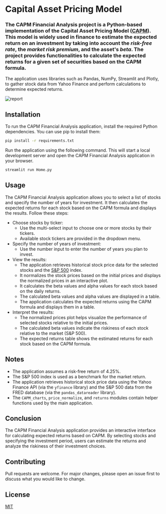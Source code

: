 # Capital Asset Pricing Model

### The CAPM Financial Analysis project is a Python-based implementation of the Capital Asset Pricing Model ([CAPM](https://www.investopedia.com/terms/c/capm.asp)). This model is widely used in finance to estimate the expected return on an investment by taking into account the *risk-free rate*, the *market risk premium*, and the asset's *beta*. The project provides functionalities to calculate the expected returns for a given set of securities based on the CAPM formula.

The application uses libraries such as Pandas, NumPy, Streamlit and Plotly, to gather stock data from Yahoo Finance and perform calculations to determine expected returns.

![report](screencapture-localhost-8501-2023-07-05-21_54_21.png)

## Installation
To run the CAPM Financial Analysis application, install the required Python dependencies. You can use pip to install them:
```bash
pip install -r requirements.txt
```

Run the application using the following command. This will start a local development server and open the CAPM Financial Analysis application in your browser.
```bash
streamlit run Home.py
```

## Usage
The CAPM Financial Analysis application allows you to select a list of stocks and specify the number of years for investment. It then calculates the expected returns for each stock based on the CAPM formula and displays the results. Follow these steps:

* Choose stocks by ticker:
  * Use the multi-select input to choose one or more stocks by their tickers.
  * Available stock tickers are provided in the dropdown menu.
* Specify the number of years of investment:
  * Use the number input to enter the number of years you plan to invest.
* View the results:
  * The application retrieves historical stock price data for the selected stocks and the [S&P 500](https://en.wikipedia.org/wiki/S%26P_500) index.
  * It normalizes the stock prices based on the initial prices and displays the normalized prices in an interactive plot.
  * It calculates the beta values and alpha values for each stock based on the daily returns.
  * The calculated beta values and alpha values are displayed in a table.
  * The application calculates the expected returns using the CAPM formula and displays them in a table.
* Interpret the results:
  * The normalized prices plot helps visualize the performance of selected stocks relative to the initial prices.
  * The calculated beta values indicate the riskiness of each stock relative to the market (S&P 500).
  * The expected returns table shows the estimated returns for each stock based on the CAPM formula.

## Notes
* The application assumes a risk-free return of 4.25%.
* The S&P 500 index is used as a benchmark for the market return.
* The application retrieves historical stock price data using the Yahoo Finance API (via the `yfinance` library) and the S&P 500 data from the FRED database (via the `pandas_datareader` library).
* The `CAPM_charts`, `price_normalize`, and `returns` modules contain helper functions used by the main application.

## Conclusion
The CAPM Financial Analysis application provides an interactive interface for calculating expected returns based on CAPM. By selecting stocks and specifying the investment period, users can estimate the returns and analyze the riskiness of their investment choices.

## Contributing

Pull requests are welcome. For major changes, please open an issue first to discuss what you would like to change.

## License

[MIT](https://choosealicense.com/licenses/mit/)
